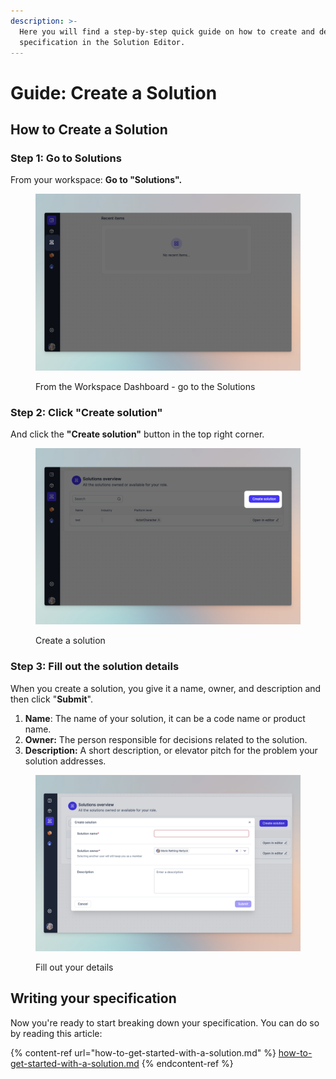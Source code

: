 ```yaml
---
description: >-
  Here you will find a step-by-step quick guide on how to create and define your
  specification in the Solution Editor.
---
```


# Guide: Create a Solution

## **How to Create a Solution**

### ‍**Step 1: Go to Solutions**

From your workspace: **Go to "Solutions".**

<figure><img src="../../.gitbook/assets/CleanShot 2024-03-15 at 09.57.48@2x.png" alt=""><figcaption><p>From the Workspace Dashboard - go to the Solutions</p></figcaption></figure>

### **Step 2: Click "Create solution"**

And click the **"Create solution"** button in the top right corner.

<figure><img src="../../.gitbook/assets/CleanShot 2024-03-15 at 10.00.38@2x.png" alt=""><figcaption><p>Create a solution</p></figcaption></figure>



### **Step 3: Fill out the solution details**

When you create a solution, you give it a name, owner, and description and then click "**Submit**".

1. **Name**: The name of your solution, it can be a code name or product name.
2. **Owner:** The person responsible for decisions related to the solution.
3. **Description:** A short description, or elevator pitch for the problem your solution addresses.

<figure><img src="../../.gitbook/assets/CleanShot 2024-03-15 at 10.18.45@2x.png" alt=""><figcaption><p>Fill out your details</p></figcaption></figure>

## Writing your specification

Now you're ready to start breaking down your specification. You can do so by reading this article:

{% content-ref url="how-to-get-started-with-a-solution.md" %}
[how-to-get-started-with-a-solution.md](how-to-get-started-with-a-solution.md)
{% endcontent-ref %}

